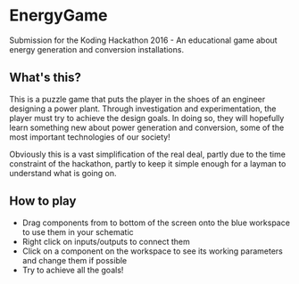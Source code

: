# EnergyGame
Submission for the Koding Hackathon 2016 - An educational game about energy generation and conversion installations.

What's this?
---
This is a puzzle game that puts the player in the shoes of an engineer designing a power plant. Through 
investigation and experimentation, the player must try to achieve the design goals. In doing so, they will hopefully learn
something new about power generation and conversion, some of the most important technologies of our society!

Obviously this is a vast simplification of the real deal, partly due to the time constraint of the hackathon, partly
to keep it simple enough for a layman to understand what is going on.


How to play
---
* Drag components from to bottom of the screen onto the blue workspace to use them in your schematic
* Right click on inputs/outputs to connect them
* Click on a component on the workspace to see its working parameters and change them if possible
* Try to achieve all the goals!
